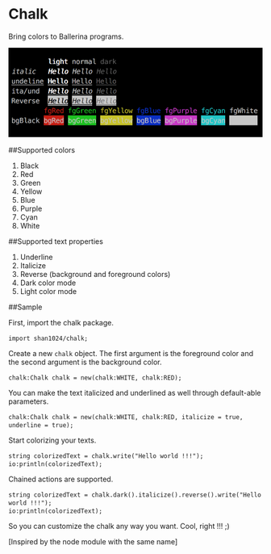 # Chalk

Bring colors to Ballerina programs.

![chalk](chalk/resources/sample.png)

##Supported colors

1. Black
2. Red
3. Green
4. Yellow
5. Blue
6. Purple
7. Cyan
8. White

##Supported text properties

1. Underline
2. Italicize
3. Reverse (background and foreground colors)
4. Dark color mode
5. Light color mode

##Sample

First, import the chalk package.

```ballerina
import shan1024/chalk;
```

Create a new `chalk` object. The first argument is the foreground color and the second argument is the background color.

```ballerina
chalk:Chalk chalk = new(chalk:WHITE, chalk:RED);
```

You can make the text italicized and underlined as well through default-able parameters.

```ballerina
chalk:Chalk chalk = new(chalk:WHITE, chalk:RED, italicize = true, underline = true);
```

Start colorizing your texts.

```ballerina
string colorizedText = chalk.write("Hello world !!!");
io:println(colorizedText);

```

Chained actions are supported.

```ballerina
string colorizedText = chalk.dark().italicize().reverse().write("Hello world !!!");
io:println(colorizedText);

```

So you can customize the chalk any way you want. Cool, right !!! ;)


[Inspired by the node module with the same name]
